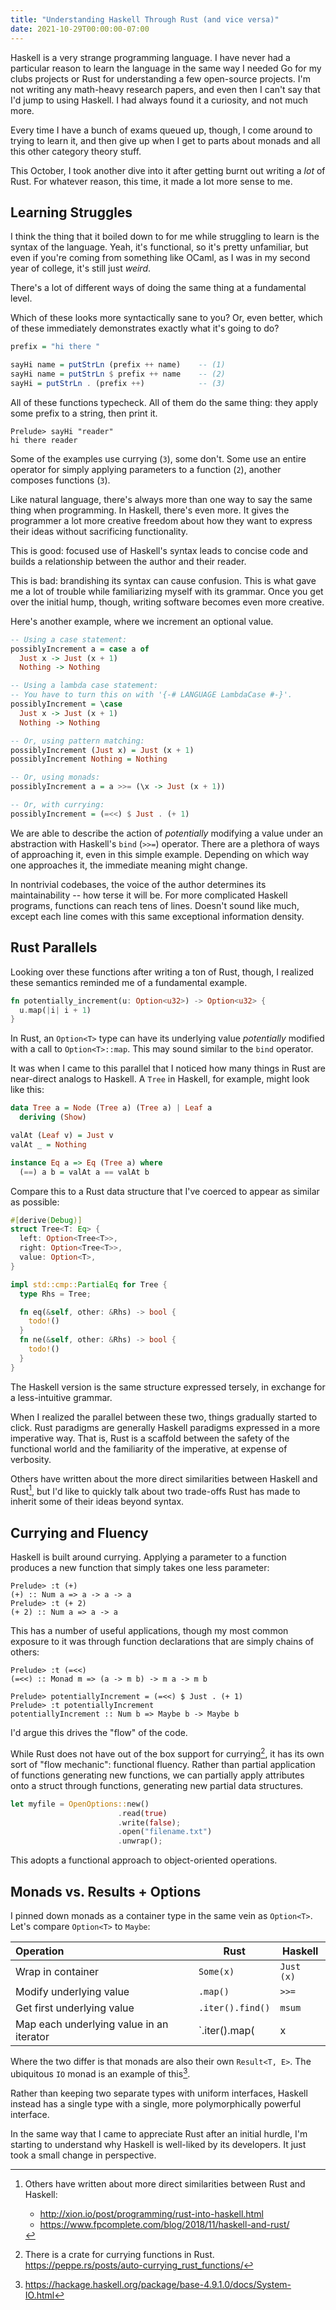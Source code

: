 ```yaml
---
title: "Understanding Haskell Through Rust (and vice versa)"
date: 2021-10-29T00:00:00-07:00
---
```


Haskell is a very strange programming language. I have never had a particular reason to
learn the language in the same way I needed Go for my clubs projects or Rust for understanding
a few open-source projects. I'm not writing any math-heavy research papers, and even then I
can't say that I'd jump to using Haskell. I had always found it a curiosity, and not much more.

Every time I have a bunch of exams queued up, though, I come around to trying to learn it, and
then give up when I get to parts about monads and all this other category theory stuff.

This October, I took another dive into it after getting burnt out writing a *lot* of
Rust. For whatever reason, this time, it made a lot more sense to me.

## Learning Struggles

I think the thing that it boiled down to for me while struggling to learn is the syntax of the
language. Yeah, it's functional, so it's pretty unfamiliar, but even if you're coming from
something like OCaml, as I was in my second year of college, it's still just *weird*.

There's a lot of different ways of doing the same thing at a fundamental level.

Which of these looks more syntactically sane to you? Or, even better, which of these
immediately demonstrates exactly what it's going to do?

```haskell
prefix = "hi there "

sayHi name = putStrLn (prefix ++ name)    -- (1)
sayHi name = putStrLn $ prefix ++ name    -- (2)
sayHi = putStrLn . (prefix ++)            -- (3)
```

All of these functions typecheck. All of them do the same thing: they apply some prefix to
a string, then print it.

```
Prelude> sayHi "reader"
hi there reader
```

Some of the examples use currying (`3`), some don't. Some use an entire
operator for simply applying parameters to a function (`2`), another composes functions (`3`).

Like natural language, there's always more than one way to say the same thing when programming.
In Haskell, there's even more. It gives the programmer a lot more creative freedom about how they
want to express their ideas without sacrificing functionality.

This is good: focused use of Haskell's syntax leads to concise code and builds a relationship
between the author and their reader.

This is bad: brandishing its syntax can cause confusion. This is what gave me a lot of trouble while
familiarizing myself with its grammar. Once you get over the initial hump, though, writing software
becomes even more creative.

Here's another example, where we increment an optional value.

```haskell
-- Using a case statement:
possiblyIncrement a = case a of
  Just x -> Just (x + 1)
  Nothing -> Nothing

-- Using a lambda case statement:
-- You have to turn this on with '{-# LANGUAGE LambdaCase #-}'.
possiblyIncrement = \case
  Just x -> Just (x + 1)
  Nothing -> Nothing

-- Or, using pattern matching:
possiblyIncrement (Just x) = Just (x + 1)
possiblyIncrement Nothing = Nothing

-- Or, using monads:
possiblyIncrement a = a >>= (\x -> Just (x + 1))

-- Or, with currying:
possiblyIncrement = (=<<) $ Just . (+ 1)
```

We are able to describe the action of *potentially* modifying a value under an abstraction with
Haskell's `bind` (`>>=`) operator. There are a plethora of ways of approaching it, even in this
simple example. Depending on which way one approaches it, the immediate meaning might change.

In nontrivial codebases, the voice of the author determines its maintainability -- how terse it
will be. For more complicated Haskell programs, functions can reach tens of lines. Doesn't sound
like much, except each line comes with this same exceptional information density.

## Rust Parallels

Looking over these functions after writing a ton of Rust, though, I realized these semantics reminded me
of a fundamental example.

```rs
fn potentially_increment(u: Option<u32>) -> Option<u32> {
  u.map(|i| i + 1)
}
```

In Rust, an `Option<T>` type can have its underlying value *potentially* modified with a call to
`Option<T>::map`. This may sound similar to the `bind` operator.

It was when I came to this parallel that I noticed how many things in Rust are near-direct analogs to
Haskell. A `Tree` in Haskell, for example, might look like this:

```haskell
data Tree a = Node (Tree a) (Tree a) | Leaf a
  deriving (Show)

valAt (Leaf v) = Just v
valAt _ = Nothing

instance Eq a => Eq (Tree a) where
  (==) a b = valAt a == valAt b
```

Compare this to a Rust data structure that I've coerced to appear as similar as possible:

```rs
#[derive(Debug)]
struct Tree<T: Eq> {
  left: Option<Tree<T>>,
  right: Option<Tree<T>>,
  value: Option<T>,
}

impl std::cmp::PartialEq for Tree {
  type Rhs = Tree;

  fn eq(&self, other: &Rhs) -> bool {
    todo!()
  }
  fn ne(&self, other: &Rhs) -> bool {
    todo!()
  }
}
```

The Haskell version is the same structure expressed tersely, in exchange for a
less-intuitive grammar.

When I realized the parallel between these two, things gradually started to click.
Rust paradigms are generally Haskell paradigms expressed in a more imperative way.
That is, Rust is a scaffold between the safety of the functional world and the
familiarity of the imperative, at expense of verbosity.

Others have written about the more direct similarities between Haskell and Rust[^1],
but I'd like to quickly talk about two trade-offs Rust has made to inherit some of their
ideas beyond syntax.

## Currying and Fluency

Haskell is built around currying. Applying a parameter to a function produces a new
function that simply takes one less parameter:

```
Prelude> :t (+)
(+) :: Num a => a -> a -> a
Prelude> :t (+ 2)
(+ 2) :: Num a => a -> a
```

This has a number of useful applications, though my most common exposure to it was
through function declarations that are simply chains of others:

```
Prelude> :t (=<<)
(=<<) :: Monad m => (a -> m b) -> m a -> m b

Prelude> potentiallyIncrement = (=<<) $ Just . (+ 1)
Prelude> :t potentiallyIncrement 
potentiallyIncrement :: Num b => Maybe b -> Maybe b
```

I'd argue this drives the "flow" of the code.

While Rust does not have out of the box support for currying[^2],
it has its own sort of "flow mechanic": functional fluency. Rather than partial application of
functions generating new functions, we can partially apply attributes onto a struct
through functions, generating new partial data structures.

```rs
let myfile = OpenOptions::new()
                        .read(true)
                        .write(false);
                        .open("filename.txt")
                        .unwrap();
```

This adopts a functional approach to object-oriented operations.

## Monads vs. Results + Options

I pinned down monads as a container type in the same vein as `Option<T>`. Let's compare
`Option<T>` to `Maybe`:

Operation | Rust | Haskell
:-|-|-
Wrap in container | `Some(x)` | `Just (x)`
Modify underlying value | `.map()` | `>>=`
Get first underlying value | `.iter().find()` | `msum`
Map each underlying value in an iterator | `.iter().map(|x| x.map())` | `mapM`

Where the two differ is that monads are also their own `Result<T, E>`. The ubiquitous `IO` monad
is an example of this[^3].

Rather than keeping two separate types with uniform interfaces, Haskell instead has a single
type with a single, more polymorphically powerful interface.

In the same way that I came to appreciate Rust after an initial hurdle,
I'm starting to understand why Haskell is well-liked by its developers. It just took
a small change in perspective.

[^1]: Others have written about more direct similarities between Rust and Haskell:
      * http://xion.io/post/programming/rust-into-haskell.html
      * https://www.fpcomplete.com/blog/2018/11/haskell-and-rust/
[^2]: There is a crate for currying functions in Rust. https://peppe.rs/posts/auto-currying_rust_functions/
[^3]: https://hackage.haskell.org/package/base-4.9.1.0/docs/System-IO.html

